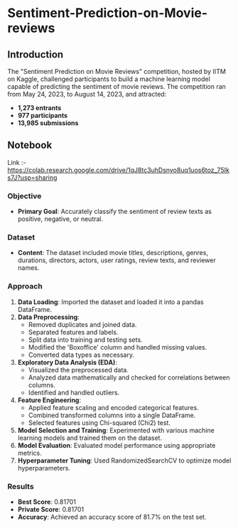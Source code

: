 # Sentiment-Prediction-on-Movie-reviews


## Introduction

The "Sentiment Prediction on Movie Reviews" competition, hosted by IITM on Kaggle, challenged participants to build a machine learning model capable of predicting the sentiment of movie reviews. The competition ran from May 24, 2023, to August 14, 2023, and attracted:

- **1,273 entrants**
- **977 participants**
- **13,985 submissions**

## Notebook 
  Link :- https://colab.research.google.com/drive/1qJ8tc3uhDsnyo8uq1uos6toz_75Iks7J?usp=sharing

### Objective
- **Primary Goal**: Accurately classify the sentiment of review texts as positive, negative, or neutral.

### Dataset
- **Content**: The dataset included movie titles, descriptions, genres, durations, directors, actors, user ratings, review texts, and reviewer names.

### Approach
1. **Data Loading**: Imported the dataset and loaded it into a pandas DataFrame.
2. **Data Preprocessing**:
   - Removed duplicates and joined data.
   - Separated features and labels.
   - Split data into training and testing sets.
   - Modified the 'Boxoffice' column and handled missing values.
   - Converted data types as necessary.
3. **Exploratory Data Analysis (EDA)**:
   - Visualized the preprocessed data.
   - Analyzed data mathematically and checked for correlations between columns.
   - Identified and handled outliers.
4. **Feature Engineering**:
   - Applied feature scaling and encoded categorical features.
   - Combined transformed columns into a single DataFrame.
   - Selected features using Chi-squared (Chi2) test.
5. **Model Selection and Training**: Experimented with various machine learning models and trained them on the dataset.
6. **Model Evaluation**: Evaluated model performance using appropriate metrics.
7. **Hyperparameter Tuning**: Used RandomizedSearchCV to optimize model hyperparameters.

### Results
- **Best Score**: 0.81701
- **Private Score**: 0.81701
- **Accuracy**: Achieved an accuracy score of 81.7% on the test set.
